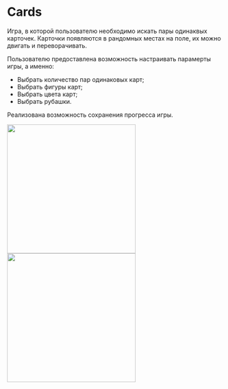 # Cards
Игра, в которой пользователю необходимо искать пары одинаквых карточек. 
Карточки появляются в рандомных местах на поле, их можно двигать и переворачивать.

Пользователю предоставлена возможность настраивать парамерты игры, а именно:
- Выбрать количество пар одинаковых карт;
- Выбрать фигуры карт;
- Выбрать цвета карт;
- Выбрать рубашки.

Реализована возможность сохранения прогресса игры.

<img src="https://user-images.githubusercontent.com/25635870/160414629-aee2a6e3-2d11-4d99-80ac-5ca985421530.png" width="300"> <img src="https://user-images.githubusercontent.com/25635870/160414647-1b3ce692-9ed4-4bf9-b9f9-2a4283b3364f.png" width="300"> 
